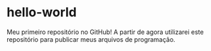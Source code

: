 # hello-world
Meu primeiro repositório no GitHub! A partir de agora utilizarei este repositório para publicar meus arquivos de programação.

